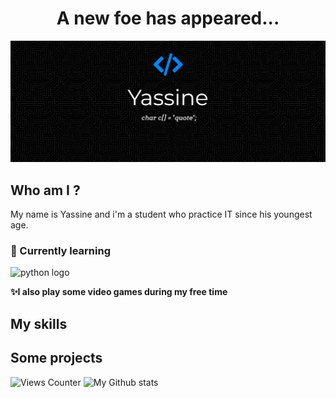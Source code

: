 <h1 align="center"> A new foe has appeared... </h1>
<img src="https://github.com/Yass1G1/Yass1G1/blob/main/Banner_Github_blue.jpg" alt="My Github Banner" />

## Who am I ?
My name is Yassine and i'm a student who practice IT since his youngest age.
<br>
### 🌱 Currently learning
<img alt="python logo" src="https://custom-icon-badges.herokuapp.com/badge/Python-blue?style=for-the-badge&logo=python" />

**✨I also play some video games during my free time**

## My skills

## Some projects


<!-- Stats -->
![Views Counter](https://komarev.com/ghpvc/?username=Yass1G1)
![My Github stats](https://github-readme-stats.vercel.app/api?username=Yass1G1&show_icons=true&hide_border=true&theme=github_dark)
